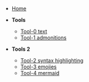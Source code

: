 <!-- docs/_sidebar.md -->

- [Home](/)

- **Tools**
    - [Tool-0 text](tool0.md)
    - [Tool-1 admonitions](tool1.md)

- **Tools 2**
    - [Tool-2 syntax highlighting](tool2.md)
    - [Tool-3 emojies](tool3.md)
    - [Tool-4 mermaid](tool4.md)    
